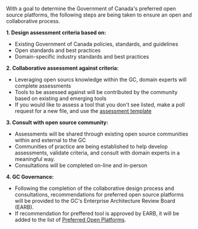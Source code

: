 
With a goal to determine the Government of Canada's preferred open source platforms, the following steps are being taken to ensure an open and collaborative process. 

**1. Design assessment criteria based on:**
 - Existing Government of Canada policies, standards, and guidelines
 - Open standards and best practices 
 - Domain-specific industry standards and best practices 
  
**2. Collaborative assessment against criteria:**
 - Leveraging open sourcs knowledge within the GC, domain experts will complete assessments 
 - Tools to be assessed against will be contributed by the community based on existing and emerging tools 
 - If you would like to assess a tool that you don't see listed, make a poll request for a new file, and use the [assessment template](https://github.com/canada-ca/Open_First_Whitepaper/blob/master/Assessments/Template.md) 

**3. Consult with open source community:** 
 - Assessments will be shared through existing open source communities within and external to the GC 
 - Communities of practice are being established to help develop assessments, validate criteria, and consult with domain experts in a meaningful way. 
 - Consultations will be completed on-line and in-person 
 
 **4. GC Governance:**
  - Following the completion of the collaborative design process and consultations, recommendations for preferred open source platforms will be provided to the GC's Enterprise Architecture Review Board (EARB). 
  - If recommendation for preffered tool is approved by EARB, it will be added to the list of [Preferred Open Platforms](https://github.com/canada-ca/Open_First_Whitepaper/blob/master/9_Preferred_Open_Platforms.md). 
